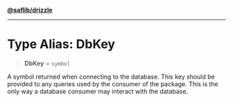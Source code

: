 [**@saflib/drizzle**](../index.md)

---

# Type Alias: DbKey

> **DbKey** = `symbol`

A symbol returned when connecting to the database. This key should be provided
to any queries used by the consumer of the package. This is the only way a
database consumer may interact with the database.
